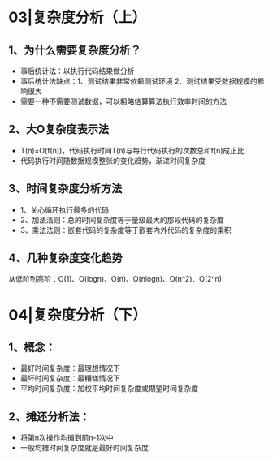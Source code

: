 # 03|复杂度分析（上）

## 1、为什么需要复杂度分析？

- 事后统计法：以执行代码结果做分析
- 事后统计法缺点：1、测试结果非常依赖测试环境 2、测试结果受数据规模的影响很大
- 需要一种不需要测试数据，可以粗略估算算法执行效率时间的方法

## 2、大O复杂度表示法

- T(n)=O(f(n))，代码执行时间T(n)与每行代码执行的次数总和f(n)成正比
- 代码执行时间随数据规模整张的变化趋势，渐进时间复杂度

## 3、时间复杂度分析方法

- 1、关心循环执行最多的代码
- 2、加法法则：总的时间复杂度等于量级最大的那段代码的复杂度
- 3、乘法法则：嵌套代码的复杂度等于嵌套内外代码的复杂度的乘积

## 4、几种复杂度变化趋势

从低阶到高阶：O(1)、O(logn)、O(n)、O(nlogn)、O(n^2)、O(2^n)



# 04|复杂度分析（下）

## 1、概念：

- 最好时间复杂度：最理想情况下
- 最坏时间复杂度：最糟糕情况下
- 平均时间复杂度：加权平均时间复杂度或期望时间复杂度

## 2、摊还分析法：

- 将第n次操作均摊到前n-1次中
- 一般均摊时间复杂度就是最好时间复杂度